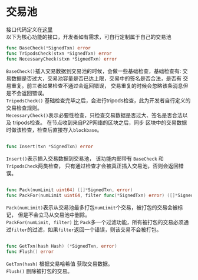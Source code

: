 # 交易池  
接口代码定义在[这里](https://github.com/Lawliet-Chan/yu/blob/master/txpool/txpool.go)  
以下为核心功能的接口，开发者如有需求，可自行定制属于自己的交易池

```go
func BaseCheck(*SignedTxn) error
func TripodsCheck(stxn *SignedTxn) error
func NecessaryCheck(stxn *SignedTxn) error
```
`BaseCheck()`插入交易数据到交易池的时候，会做一些基础检查，基础检查有: 交易数据是否过大，交易池容量是否已达上限，交易中的签名是否合法，是否有
交易重复。前三者如果检查不通过会返回错误， 交易重复的时候会忽略该条消息但是不会返回错误。   
`TripodsCheck()` 基础检查完毕之后，会进行tripods检查，此为开发者自行定义的交易检查规则。  
`NecessaryCheck()`表示必要性检查，只检查交易数据是否过大、签名是否合法以及 tripods检查。 在节点收到来自P2P网络的区块之后，同步
区块中的交易数据时做该检查，检查后直接存入`blockbase`。

## 

```go
func Insert(txn *SignedTxn) error
```  
`Insert()`表示插入交易数据到交易池， 该功能内部带有 `BaseCheck` 和 `TripodsCheck`两类检查， 只有通过检查才会被真正插入交易池，否则会返回错误。

##

```go
func Pack(numLimit uint64) ([]*SignedTxn, error)
func PackFor(numLimit uint64, filter func(*SignedTxn) error) ([]*SignedTxn, error)
```
`Pack(numLimit)`表示从交易池最多打包`numLimit`个交易，被打包的交易会被标记， 但是不会立马从交易池中删除。  
`PackFor(numLimit, filter)` 比 `Pack`多一个过滤功能，所有被打包的交易必须通过`filter`的过滤，如果`filter`返回一个错误，则该交易不会被打包。


##

```go
func GetTxn(hash Hash) (*SignedTxn, error)
func Flush() error
```
`GetTxn(hash)` 根据交易哈希值 获取交易数据。  
`Flush()` 删除被打包的交易。
